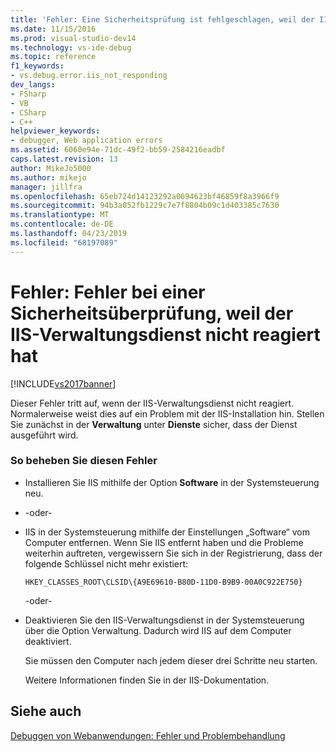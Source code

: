 ```yaml
---
title: 'Fehler: Eine Sicherheitsprüfung ist fehlgeschlagen, weil der IIS-Verwaltungsdienst nicht reagiert hat | Microsoft-Dokumentation'
ms.date: 11/15/2016
ms.prod: visual-studio-dev14
ms.technology: vs-ide-debug
ms.topic: reference
f1_keywords:
- vs.debug.error.iis_not_responding
dev_langs:
- FSharp
- VB
- CSharp
- C++
helpviewer_keywords:
- debugger, Web application errors
ms.assetid: 6060e94e-71dc-49f2-bb59-2584216eadbf
caps.latest.revision: 13
author: MikeJo5000
ms.author: mikejo
manager: jillfra
ms.openlocfilehash: 65eb724d14123292a0694623bf46859f8a3966f9
ms.sourcegitcommit: 94b3a052fb1229c7e7f8804b09c1d403385c7630
ms.translationtype: MT
ms.contentlocale: de-DE
ms.lasthandoff: 04/23/2019
ms.locfileid: "68197089"
---
```

# <a name="error-a-security-check-failed-because-the-iis-admin-service-did-not-respond"></a>Fehler: Fehler bei einer Sicherheitsüberprüfung, weil der IIS-Verwaltungsdienst nicht reagiert hat
[!INCLUDE[vs2017banner](../includes/vs2017banner.md)]

Dieser Fehler tritt auf, wenn der IIS-Verwaltungsdienst nicht reagiert. Normalerweise weist dies auf ein Problem mit der IIS-Installation hin. Stellen Sie zunächst in der **Verwaltung** unter **Dienste** sicher, dass der Dienst ausgeführt wird.  
  
### <a name="to-correct-this-error"></a>So beheben Sie diesen Fehler  
  
- Installieren Sie IIS mithilfe der Option **Software** in der Systemsteuerung neu.  
  
- -oder-  
  
- IIS in der Systemsteuerung mithilfe der Einstellungen „Software“ vom Computer entfernen. Wenn Sie IIS entfernt haben und die Probleme weiterhin auftreten, vergewissern Sie sich in der Registrierung, dass der folgende Schlüssel nicht mehr existiert:  
  
    ```  
    HKEY_CLASSES_ROOT\CLSID\{A9E69610-B80D-11D0-B9B9-00A0C922E750}  
    ```  
  
     -oder-  
  
- Deaktivieren Sie den IIS-Verwaltungsdienst in der Systemsteuerung über die Option Verwaltung. Dadurch wird IIS auf dem Computer deaktiviert.  
  
     Sie müssen den Computer nach jedem dieser drei Schritte neu starten.  
  
     Weitere Informationen finden Sie in der IIS-Dokumentation.  
  
## <a name="see-also"></a>Siehe auch  
 [Debuggen von Webanwendungen: Fehler und Problembehandlung](../debugger/debugging-web-applications-errors-and-troubleshooting.md)
